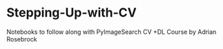 # Stepping-Up-with-CV
Notebooks to follow along with PyImageSearch CV +DL Course by Adrian Rosebrock
